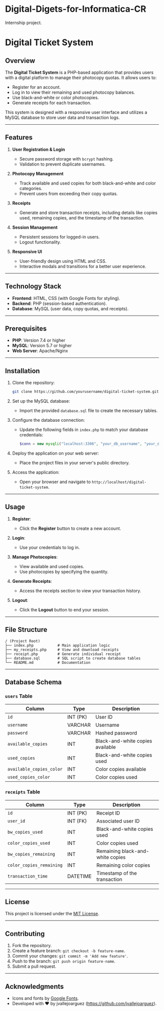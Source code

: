 # Digital-Digets-for-Informatica-CR
Internship project.

# Digital Ticket System

## Overview
The **Digital Ticket System** is a PHP-based application that provides users with a digital platform to manage their photocopy quotas. It allows users to:

- Register for an account.
- Log in to view their remaining and used photocopy balances.
- Use black-and-white or color photocopies.
- Generate receipts for each transaction.

This system is designed with a responsive user interface and utilizes a MySQL database to store user data and transaction logs.

---

## Features

1. **User Registration & Login**
   - Secure password storage with `bcrypt` hashing.
   - Validation to prevent duplicate usernames.

2. **Photocopy Management**
   - Track available and used copies for both black-and-white and color categories.
   - Prevent users from exceeding their copy quotas.

3. **Receipts**
   - Generate and store transaction receipts, including details like copies used, remaining copies, and the timestamp of the transaction.

4. **Session Management**
   - Persistent sessions for logged-in users.
   - Logout functionality.

5. **Responsive UI**
   - User-friendly design using HTML and CSS.
   - Interactive modals and transitions for a better user experience.

---

## Technology Stack

- **Frontend**: HTML, CSS (with Google Fonts for styling).
- **Backend**: PHP (session-based authentication).
- **Database**: MySQL (user data, copy quotas, and receipts).

---

## Prerequisites

- **PHP**: Version 7.4 or higher
- **MySQL**: Version 5.7 or higher
- **Web Server**: Apache/Nginx

---

## Installation

1. Clone the repository:
   ```bash
   git clone https://github.com/yourusername/digital-ticket-system.git
   ```

2. Set up the MySQL database:
   - Import the provided `database.sql` file to create the necessary tables.

3. Configure the database connection:
   - Update the following fields in `index.php` to match your database credentials:
     ```php
     $conn = new mysqli("localhost:3306", "your_db_username", "your_db_password", "your_db_name");
     ```

4. Deploy the application on your web server:
   - Place the project files in your server's public directory.

5. Access the application:
   - Open your browser and navigate to `http://localhost/digital-ticket-system`.

---

## Usage

1. **Register**:
   - Click the **Register** button to create a new account.

2. **Login**:
   - Use your credentials to log in.

3. **Manage Photocopies**:
   - View available and used copies.
   - Use photocopies by specifying the quantity.

4. **Generate Receipts**:
   - Access the receipts section to view your transaction history.

5. **Logout**:
   - Click the **Logout** button to end your session.

---

## File Structure

```
/ (Project Root)
├── index.php           # Main application logic
├── my_receipts.php     # View and download receipts
├── receipt.php         # Generate individual receipt
├── database.sql        # SQL script to create database tables
└── README.md           # Documentation
```

---

## Database Schema

### `users` Table
| Column               | Type         | Description                        |
|----------------------|--------------|------------------------------------|
| `id`                 | INT (PK)    | User ID                            |
| `username`           | VARCHAR     | Username                           |
| `password`           | VARCHAR     | Hashed password                    |
| `available_copies`   | INT         | Black-and-white copies available   |
| `used_copies`        | INT         | Black-and-white copies used        |
| `available_copies_color` | INT     | Color copies available             |
| `used_copies_color`  | INT         | Color copies used                  |

### `receipts` Table
| Column                 | Type         | Description                        |
|------------------------|--------------|------------------------------------|
| `id`                   | INT (PK)    | Receipt ID                         |
| `user_id`              | INT (FK)    | Associated user ID                 |
| `bw_copies_used`       | INT         | Black-and-white copies used        |
| `color_copies_used`    | INT         | Color copies used                  |
| `bw_copies_remaining`  | INT         | Remaining black-and-white copies   |
| `color_copies_remaining` | INT       | Remaining color copies             |
| `transaction_time`     | DATETIME    | Timestamp of the transaction       |

---

## License

This project is licensed under the [MIT License](LICENSE).

---

## Contributing

1. Fork the repository.
2. Create a feature branch: `git checkout -b feature-name`.
3. Commit your changes: `git commit -m 'Add new feature'`.
4. Push to the branch: `git push origin feature-name`.
5. Submit a pull request.

---

## Acknowledgments

- Icons and fonts by [Google Fonts](https://fonts.google.com/).
- Developed with ❤️ by jvallejoarguez (https://github.com/jvallejoarguez).

